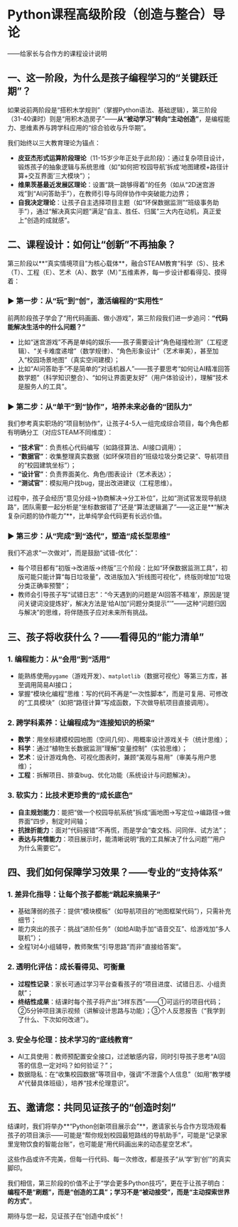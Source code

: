 # Python课程高级阶段（创造与整合）导论  
——给家长与合作方的课程设计说明  


## 一、这一阶段，为什么是孩子编程学习的“关键跃迁期”？  
如果说前两阶段是“搭积木学规则”（掌握Python语法、基础逻辑），第三阶段（31-40课时）则是“用积木造房子”——**从“被动学习”转向“主动创造”**，是编程能力、思维素养与跨学科应用的“综合验收与升华期”。  

我们始终以三大教育理论为锚点：  
- **皮亚杰形式运算阶段理论**（11-15岁少年正处于此阶段）：通过复杂项目设计，锻炼孩子的抽象逻辑与系统思维（如“如何把‘校园导航’拆成‘地图建模+路径计算+交互界面’三大模块”）；  
- **维果茨基最近发展区理论**：设置“跳一跳够得着”的任务（如从“2D迷宫游戏”到“AI问答助手”），在教师引导与同伴协作中突破能力边界；  
- **自我决定理论**：让孩子自主选择项目主题（如“环保数据监测”“班级事务助手”），通过“解决真实问题”满足“自主、胜任、归属”三大内在动机，真正爱上“创造的成就感”。  


## 二、课程设计：如何让“创新”不再抽象？  
第三阶段以**“真实情境项目”为核心载体**，融合STEAM教育“科学（S）、技术（T）、工程（E）、艺术（A）、数学（M）”五维素养，每一步设计都看得见、摸得着：  


### ▶ 第一步：从“玩”到“创”，激活编程的“实用性”  
前两阶段孩子学会了“用代码画画、做小游戏”，第三阶段我们进一步追问：**“代码能解决生活中的什么问题？”**  
- 比如“迷宫游戏”不再是单纯的娱乐——孩子需要设计“角色碰撞检测”（工程逻辑）、“关卡难度递增”（数学规律）、“角色形象设计”（艺术审美），甚至加入“校园场景地图”（真实空间建模）；  
- 比如“AI问答助手”不是简单的“对话机器人”——孩子要思考“如何让AI精准回答数学题”（科学知识整合）、“如何让界面更友好”（用户体验设计），理解“技术是服务人的工具”。  


### ▶ 第二步：从“单干”到“协作”，培养未来必备的“团队力”  
我们参考真实职场的“项目制协作”，让孩子4-5人一组完成综合项目，每个角色都有明确分工（对应STEAM不同维度）：  
- **“技术官”**：负责核心代码编写（如路径算法、AI接口调用）；  
- **“数据官”**：收集整理真实数据（如环保项目的“班级垃圾分类记录”、导航项目的“校园建筑坐标”）；  
- **“设计官”**：负责界面美化、角色/图表设计（艺术表达）；  
- **“测试官”**：模拟用户找bug，提出改进建议（工程思维）。  

过程中，孩子会经历“意见分歧→协商解决→分工补位”，比如“测试官发现导航绕路”，团队需要一起分析是“坐标数据错了”还是“算法逻辑漏了”——这正是**“解决复杂问题的协作能力”**，比单纯学会代码更有长远价值。  


### ▶ 第三步：从“完成”到“迭代”，塑造“成长型思维”  
我们不追求“一次做对”，而是鼓励“试错-优化”：  
- 每个项目都有“初版→改进版→终版”三个阶段：比如“环保数据监测工具”，初版可能只能计算“每日垃圾量”，改进版加入“折线图可视化”，终版则增加“垃圾分类正确率预警”；  
- 教师会引导孩子写“试错日志”：“今天遇到的问题是‘AI回答不精准’，原因是‘提问关键词没提炼好’，解决方法是‘给AI加“问题分类提示”’”——这种“问题归因与解决”的思维，将伴随孩子应对未来所有挑战。  


## 三、孩子将收获什么？——看得见的“能力清单”  
### 1. 编程能力：从“会用”到“活用”  
- 能熟练使用`pygame`（游戏开发）、`matplotlib`（数据可视化）等第三方库，甚至调用简易AI接口；  
- 掌握“模块化编程”思维：写的代码不再是“一次性脚本”，而是可复用、可修改的“工具模块”（如把“路径计算”写成函数，下次做导航项目直接调用）。  

### 2. 跨学科素养：让编程成为“连接知识的桥梁”  
- **数学**：用坐标建模校园地图（空间几何）、用概率设计游戏关卡（统计思维）；  
- **科学**：通过“植物生长数据监测”理解“变量控制”（实验思维）；  
- **艺术**：设计游戏角色、可视化图表时，兼顾“美观与易用”（审美与用户思维）；  
- **工程**：拆解项目、排查bug、优化功能（系统设计与问题解决）。  

### 3. 软实力：比技术更珍贵的“成长底色”  
- **自主规划能力**：能把“做一个校园导航系统”拆成“画地图→写定位→编路径→做界面”四步，制定时间轴；  
- **抗挫折能力**：面对“代码报错”不再慌，而是学会“查文档、问同伴、试方法”；  
- **表达与共情能力**：项目展示时，能清晰说明“我的工具解决了什么问题”“用户为什么需要它”。  


## 四、我们如何保障学习效果？——专业的“支持体系”  
### 1. 差异化指导：让每个孩子都能“跳起来摘果子”  
- 基础薄弱的孩子：提供“模块模板”（如导航项目的“地图框架代码”），只需补充细节；  
- 能力突出的孩子：挑战“进阶任务”（如给AI助手加“语音交互”、给游戏加“多人联机”）；  
- 全程1对4小组辅导，教师聚焦“引导思路”而非“直接给答案”。  

### 2. 透明化评估：成长看得见、可衡量  
- **过程性记录**：家长可通过学习平台查看孩子的“项目进度、试错日志、小组贡献”；  
- **终结性成果**：结课时每个孩子将产出“3样东西”——①可运行的项目代码；②5分钟项目演示视频（讲解设计思路与功能）；③个人反思报告（“我学到了什么、下次如何改进”）。  

### 3. 安全与伦理：技术学习的“底线教育”  
- AI工具使用：教师预配置安全接口，过滤敏感内容，同时引导孩子思考“AI回答的信息一定对吗？如何验证？”；  
- 数据隐私：在“收集校园数据”等项目中，强调“不泄露个人信息”（如用“教学楼A”代替具体班级），培养“技术伦理意识”。  


## 五、邀请您：共同见证孩子的“创造时刻”  
结课时，我们将举办**“Python创新项目展示会”**，邀请家长与合作方现场观看孩子的项目演示——可能是“帮你规划校园最短路线的导航助手”，可能是“记录家里宠物饮食的智能台账”，也可能是“用代码画出来的动态星空艺术”。  

这些作品或许不完美，但每一行代码、每一次修改，都是孩子“从‘学’到‘创’”的真实脚印。  

我们相信，第三阶段的价值不止于“学会更多Python技巧”，更在于让孩子明白：**编程不是“刷题”，而是“创造的工具”；学习不是“被动接受”，而是“主动探索世界的方式”**。  

期待与您一起，见证孩子在“创造中成长”！  

